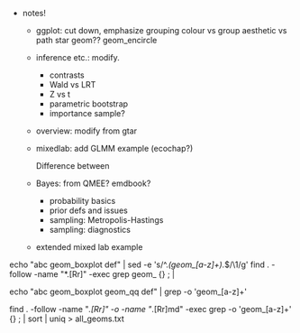 - notes!
     - ggplot: cut down, emphasize grouping
          colour vs group aesthetic vs path
          star geom?? geom_encircle
     - inference etc.: modify.
          - contrasts
	      - Wald vs LRT
		  - Z vs t
		  - parametric bootstrap
		  - importance sample?
	 - overview: modify from gtar
	 - mixedlab: add GLMM example (ecochap?)

         Difference between 
     - Bayes: from QMEE? emdbook?
	      - probability basics
	      - prior defs and issues
		  - sampling: Metropolis-Hastings
		  - sampling: diagnostics
		  
     - extended mixed lab example

echo "abc geom_boxplot def" | sed -e 's/^.*\(geom_[a-z]\+\).*$/\1/g'
find . -follow -name "*.[Rr]" -exec grep geom_ {} \; |

echo "abc geom_boxplot geom_qq def" | grep -o 'geom_[a-z]\+'

find . -follow -name "*.[Rr]" -o -name "*.[Rr]md" -exec grep -o 'geom_[a-z]\+' {} \; | sort | uniq > all_geoms.txt

